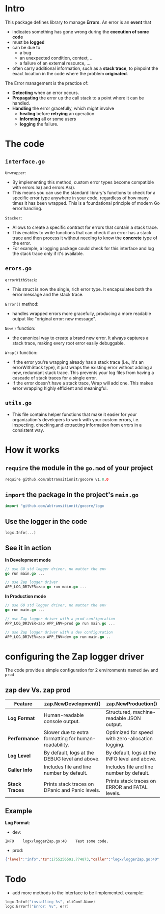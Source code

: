 # Intro

This package defines library to manage **Errors**. An error is an **event** that
 - indicates something has gone wrong during the **execution of some code**
 - must be **logged**
 - can be due to 
   - a bug
   - an unexpected condition, context, ..
   - a failure of an external resource, ...
 - often carry additional information, such as a **stack trace**, to pinpoint the exact location in the code where the problem **originated**.  

The Error management is the practice of:
- **Detecting** when an error occurs.
- **Propagating** the error up the call stack to a point where it can be handled.
- **Handling** the error gracefully, which might involve 
  - **healing** before **retrying** an operation
  - **informing** all or some  users
  - **logging** the failure.

# The code

## `interface.go`

`Unwrapper`: 
- By implementing this method, custom error types become compatible with errors.Is() and errors.As(). 
- This means you can use the standard library's functions to check for a specific error type anywhere in your code, regardless of how many times it has been wrapped. This is a foundational principle of modern Go error handling.

`Stacker`: 
- Allows to create a specific contract for errors that contain a stack trace. 
- This enables to write functions that can check if an error has a stack trace and then process it without needing to know the **concrete** type of the error. 
- For example, a logging package could check for this interface and log the stack trace only if it's available.

## `erors.go`

`errorWithStack`: 
- This struct is now the single, rich error type. It encapsulates both the error message and the stack trace.

`Error()` method: 
- handles wrapped errors more gracefully, producing a more readable output like "original error: new message".

`New()` function: 
- the canonical way to create a brand new error. It always captures a stack trace, making every root error easily debuggable.

`Wrap()` function: 
- If the error you're wrapping already has a stack trace (i.e., it's an errorWithStack type), it just wraps the existing error without adding a new, redundant stack trace. This prevents your log files from having a cascade of stack traces for a single error. 
- If the error doesn't have a stack trace, Wrap will add one. This makes error wrapping highly efficient and meaningful.


## `utils.go`

- This file contains helper functions that make it easier for your organization's developers to work with your custom errors, i.e. inspecting, checking,and extracting information from errors in a consistent way.

# How it works
## `require` the module in the `go.mod` of your project
```go
require github.com/abtransitionit/gocore v1.0.0
```

## `import` the package in the project's `main.go`
```go
import "github.com/abtransitionit/gocore/logx
```

## Use the logger in the code
```go
logx.Info(...)
```
## See it in action
  
  **In Development mode**
  ```go
  // use GO std logger driver, no matter the env
  go run main.go ...
  
  // use Zap logger driver
  APP_LOG_DRIVER=zap go run main.go ...
  ```
  
  **In Production mode**
  ```go
  // use GO std logger driver, no matter the env
  go run main.go ...

// use Zap logger driver with a prod configuration 
  APP_LOG_DRIVER=zap APP_ENV=prod go run main.go ...

// use Zap logger driver with a dev configuration 
  APP_LOG_DRIVER=zap APP_ENV=dev go run main.go ..
  ```

# configuring the Zap logger driver
The code provide a simple configuration for 2 environments named `dev` and `prod` 

## zap dev Vs. zap prod
|Feature|zap.NewDevelopment()|zap.NewProduction()|
|-|-|-|
|**Log Format**|	Human-readable console output.|Structured, machine-readable JSON output.
|**Performance**|	Slower due to extra formatting for human-readability.|Optimized for speed with zero-allocation logging.
|**Log Level**|	By default, logs at the DEBUG level and above.|By default, logs at the INFO level and above.
|**Caller Info**|	Includes file and line number by default.|Includes file and line number by default.
|**Stack Traces**|	Prints stack traces on DPanic and Panic levels.|Prints stack traces on ERROR and FATAL levels.

## Example
**Log Format**:
- dev: 
```
INFO	logx/loggerZap.go:40	Test some code.
```
- prod: 
```json
{"level":"info","ts":1755256591.774873,"caller":"logx/loggerZap.go:40","msg":"Test some code."}
```

# Todo
- add more methods to the interface to be ilmplemented. example:
```go
logx.Infof("installing %s", cliConf.Name)
logx.Errorf("Error: %v", err)
```